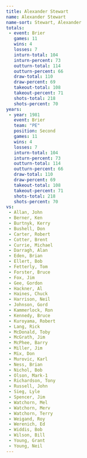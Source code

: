 ```yaml
---
title: Alexander Stewart
name: Alexander Stewart
name-sort: Stewart, Alexander
totals:
 - event: Brier
   games: 11
   wins: 4
   losses: 7
   inturn-total: 104
   inturn-percent: 73
   outturn-total: 114
   outturn-percent: 66
   draw-total: 110
   draw-percent: 69
   takeout-total: 108
   takeout-percent: 71
   shots-total: 218
   shots-percent: 70
years:
 - year: 1981
   event: Brier
   team: "PE"
   position: Second
   games: 11
   wins: 4
   losses: 7
   inturn-total: 104
   inturn-percent: 73
   outturn-total: 114
   outturn-percent: 66
   draw-total: 110
   draw-percent: 69
   takeout-total: 108
   takeout-percent: 71
   shots-total: 218
   shots-percent: 70
vs:
 - Allan, John
 - Berner, Ken
 - Burtnyk, Kerry
 - Bushell, Don
 - Carter, Robert
 - Cotter, Brent
 - Currie, Michael
 - Darragh, Alan
 - Eden, Brian
 - Ellert, Bob
 - Fetterly, Tom
 - Forster, Bruce
 - Fox, Jim
 - Gee, Gordon
 - Hackner, Al
 - Haines, Chuck
 - Harrison, Neil
 - Johnson, Gord
 - Kammerlock, Ron
 - Kennedy, Bruce
 - Kuroyama, Robert
 - Lang, Rick
 - McDonald, Toby
 - McGrath, Jim
 - McPhee, Barry
 - Miller, Jim
 - Mix, Don
 - Murovic, Karl
 - Ness, Brian
 - Nichol, Bob
 - Olson, Mark-1
 - Richardson, Tony
 - Russell, John
 - Sieg, Lyle
 - Spencer, Jim
 - Watchorn, Mel
 - Watchorn, Merv
 - Watchorn, Terry
 - Weigand, Roy
 - Werenich, Ed
 - Widdis, Bob
 - Wilson, Bill
 - Young, Grant
 - Young, Neil
---
```

